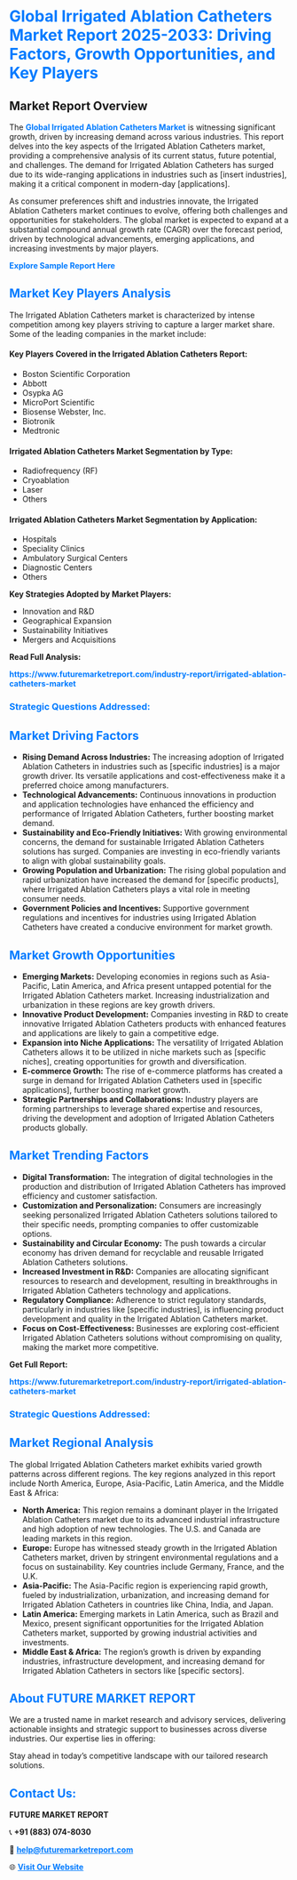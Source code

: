 <h1 style="color: #007BFF;">Global Irrigated Ablation Catheters Market Report 2025-2033: Driving Factors, Growth Opportunities, and Key Players</h1>

<section id="overview">
<h2>Market Report Overview</h2>
<p>The <a href="https://www.futuremarketreport.com/industry-report/irrigated-ablation-catheters-market" style="color: #007BFF; text-decoration: none;"><strong>Global Irrigated Ablation Catheters Market</strong></a> is witnessing significant growth, driven by increasing demand across various industries. This report delves into the key aspects of the Irrigated Ablation Catheters market, providing a comprehensive analysis of its current status, future potential, and challenges. The demand for Irrigated Ablation Catheters has surged due to its wide-ranging applications in industries such as [insert industries], making it a critical component in modern-day [applications].</p>
<p>As consumer preferences shift and industries innovate, the Irrigated Ablation Catheters market continues to evolve, offering both challenges and opportunities for stakeholders. The global market is expected to expand at a substantial compound annual growth rate (CAGR) over the forecast period, driven by technological advancements, emerging applications, and increasing investments by major players.</p>
</section>

<section id="overview">
<p><a href="https://www.futuremarketreport.com/request-sample/reportId=79833" style="color: #007BFF; text-decoration: none;"><strong>Explore Sample Report Here</strong></a></p>
</section>

<section id="key-players">
<h2 style="color: #007BFF;">Market Key Players Analysis</h2>
<p>The Irrigated Ablation Catheters market is characterized by intense competition among key players striving to capture a larger market share. Some of the leading companies in the market include:</p>
<h4>Key Players Covered in the Irrigated Ablation Catheters Report:</h4>
<ul><li>Boston Scientific Corporation</li><li>Abbott</li><li>Osypka AG</li><li>MicroPort Scientific</li><li>Biosense Webster, Inc.</li><li>Biotronik</li><li>Medtronic</li></ul>
<h4>Irrigated Ablation Catheters Market Segmentation by Type:</h4>
<ul><li>Radiofrequency (RF)</li><li>Cryoablation</li><li>Laser</li><li>Others</li></ul>

<h4>Irrigated Ablation Catheters Market Segmentation by Application:</h4>
<ul><li>Hospitals</li><li>Speciality Clinics</li><li>Ambulatory Surgical Centers</li><li>Diagnostic Centers</li><li>Others</li></ul>
<p><strong>Key Strategies Adopted by Market Players:</strong></p>
<ul>
<li>Innovation and R&D</li>
<li>Geographical Expansion</li>
<li>Sustainability Initiatives</li>
<li>Mergers and Acquisitions</li>
</ul>
</section>

<section>
<p><strong>Read Full Analysis: </strong></p><a href="https://www.futuremarketreport.com/industry-report/irrigated-ablation-catheters-market" style="color: #007BFF; text-decoration: none;"><strong>https://www.futuremarketreport.com/industry-report/irrigated-ablation-catheters-market</strong></a>
<h3 style="color: #007BFF;">Strategic Questions Addressed:</h3>
</section>

<section id="driving-factors">
<h2 style="color: #007BFF;">Market Driving Factors</h2>
<ul>
<li><strong>Rising Demand Across Industries:</strong> The increasing adoption of Irrigated Ablation Catheters in industries such as [specific industries] is a major growth driver. Its versatile applications and cost-effectiveness make it a preferred choice among manufacturers.</li>
<li><strong>Technological Advancements:</strong> Continuous innovations in production and application technologies have enhanced the efficiency and performance of Irrigated Ablation Catheters, further boosting market demand.</li>
<li><strong>Sustainability and Eco-Friendly Initiatives:</strong> With growing environmental concerns, the demand for sustainable Irrigated Ablation Catheters solutions has surged. Companies are investing in eco-friendly variants to align with global sustainability goals.</li>
<li><strong>Growing Population and Urbanization:</strong> The rising global population and rapid urbanization have increased the demand for [specific products], where Irrigated Ablation Catheters plays a vital role in meeting consumer needs.</li>
<li><strong>Government Policies and Incentives:</strong> Supportive government regulations and incentives for industries using Irrigated Ablation Catheters have created a conducive environment for market growth.</li>
</ul>
</section>

<section id="growth-opportunities">
<h2 style="color: #007BFF;">Market Growth Opportunities</h2>
<ul>
<li><strong>Emerging Markets:</strong> Developing economies in regions such as Asia-Pacific, Latin America, and Africa present untapped potential for the Irrigated Ablation Catheters market. Increasing industrialization and urbanization in these regions are key growth drivers.</li>
<li><strong>Innovative Product Development:</strong> Companies investing in R&D to create innovative Irrigated Ablation Catheters products with enhanced features and applications are likely to gain a competitive edge.</li>
<li><strong>Expansion into Niche Applications:</strong> The versatility of Irrigated Ablation Catheters allows it to be utilized in niche markets such as [specific niches], creating opportunities for growth and diversification.</li>
<li><strong>E-commerce Growth:</strong> The rise of e-commerce platforms has created a surge in demand for Irrigated Ablation Catheters used in [specific applications], further boosting market growth.</li>
<li><strong>Strategic Partnerships and Collaborations:</strong> Industry players are forming partnerships to leverage shared expertise and resources, driving the development and adoption of Irrigated Ablation Catheters products globally.</li>
</ul>
</section>

<section id="trending-factors">
<h2 style="color: #007BFF;">Market Trending Factors</h2>
<ul>
<li><strong>Digital Transformation:</strong> The integration of digital technologies in the production and distribution of Irrigated Ablation Catheters has improved efficiency and customer satisfaction.</li>
<li><strong>Customization and Personalization:</strong> Consumers are increasingly seeking personalized Irrigated Ablation Catheters solutions tailored to their specific needs, prompting companies to offer customizable options.</li>
<li><strong>Sustainability and Circular Economy:</strong> The push towards a circular economy has driven demand for recyclable and reusable Irrigated Ablation Catheters solutions.</li>
<li><strong>Increased Investment in R&D:</strong> Companies are allocating significant resources to research and development, resulting in breakthroughs in Irrigated Ablation Catheters technology and applications.</li>
<li><strong>Regulatory Compliance:</strong> Adherence to strict regulatory standards, particularly in industries like [specific industries], is influencing product development and quality in the Irrigated Ablation Catheters market.</li>
<li><strong>Focus on Cost-Effectiveness:</strong> Businesses are exploring cost-efficient Irrigated Ablation Catheters solutions without compromising on quality, making the market more competitive.</li>
</ul>
</section>

<section>
<p><strong>Get Full Report: </strong></p><a href="https://www.futuremarketreport.com/industry-report/irrigated-ablation-catheters-market" style="color: #007BFF; text-decoration: none;"><strong>https://www.futuremarketreport.com/industry-report/irrigated-ablation-catheters-market</strong></a>
<h3 style="color: #007BFF;">Strategic Questions Addressed:</h3>
</section>


<section id="regional-analysis">
<h2 style="color: #007BFF;">Market Regional Analysis</h2>
<p>The global Irrigated Ablation Catheters market exhibits varied growth patterns across different regions. The key regions analyzed in this report include North America, Europe, Asia-Pacific, Latin America, and the Middle East & Africa:</p>
<ul>
<li><strong>North America:</strong> This region remains a dominant player in the Irrigated Ablation Catheters market due to its advanced industrial infrastructure and high adoption of new technologies. The U.S. and Canada are leading markets in this region.</li>
<li><strong>Europe:</strong> Europe has witnessed steady growth in the Irrigated Ablation Catheters market, driven by stringent environmental regulations and a focus on sustainability. Key countries include Germany, France, and the U.K.</li>
<li><strong>Asia-Pacific:</strong> The Asia-Pacific region is experiencing rapid growth, fueled by industrialization, urbanization, and increasing demand for Irrigated Ablation Catheters in countries like China, India, and Japan.</li>
<li><strong>Latin America:</strong> Emerging markets in Latin America, such as Brazil and Mexico, present significant opportunities for the Irrigated Ablation Catheters market, supported by growing industrial activities and investments.</li>
<li><strong>Middle East & Africa:</strong> The region’s growth is driven by expanding industries, infrastructure development, and increasing demand for Irrigated Ablation Catheters in sectors like [specific sectors].</li>
</ul>
</section>

<footer>
<h2 style="color: #007BFF;">About FUTURE MARKET REPORT</h2>
<p>We are a trusted name in market research and advisory services, delivering actionable insights and strategic support to businesses across diverse industries. Our expertise lies in offering:</p>

<p>Stay ahead in today’s competitive landscape with our tailored research solutions.</p>

<h2 style="color: #007BFF;">Contact Us:</h2>
<p><strong>FUTURE MARKET REPORT</strong></p>
<p>📞 <strong>+91 (883) 074-8030</strong></p>
<p>📧 <strong><a href="mailto:help@futuremarketreport.com" style="color: #007BFF;">help@futuremarketreport.com</a></strong></p>
<p>🌐 <strong><a href="https://www.futuremarketreport.com/" style="color: #007BFF;">Visit Our Website</a></strong></p>
</footer>